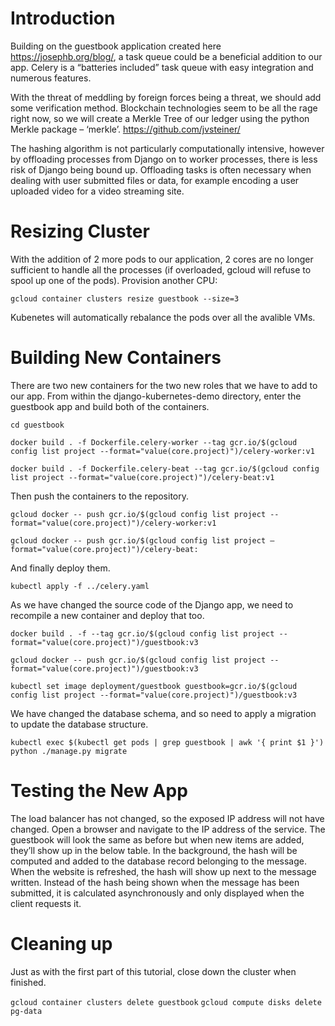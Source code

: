 # Introduction
Building on the guestbook application created here https://josephb.org/blog/, a task queue could be a beneficial addition to our app. Celery is a “batteries included” task queue with easy integration and numerous features.

With the threat of meddling by foreign forces being a threat, we should add some verification method. Blockchain technologies seem to be all the rage right now, so we will create a Merkle Tree of our ledger using the python Merkle package – ‘merkle’. https://github.com/jvsteiner/

The hashing algorithm is not particularly computationally intensive, however by offloading processes from Django on to worker processes, there is less risk of Django being bound up. Offloading tasks is often necessary when dealing with user submitted files or data, for example encoding a user uploaded video for a video streaming site.

# Resizing Cluster
With the addition of 2 more pods to our application, 2 cores are no longer sufficient to handle all the processes (if overloaded, gcloud will refuse to spool up one of the pods). Provision another CPU:

``gcloud container clusters resize guestbook --size=3``

Kubenetes will automatically rebalance the pods over all the avalible VMs.

# Building New Containers
There are two new containers for the two new roles that we have to add to our app. From within the django-kubernetes-demo directory, enter the guestbook app and build both of the containers.

``cd guestbook``

``docker build . -f Dockerfile.celery-worker --tag gcr.io/$(gcloud config list project --format="value(core.project)")/celery-worker:v1``

``docker build . -f Dockerfile.celery-beat --tag gcr.io/$(gcloud config list project --format="value(core.project)")/celery-beat:v1``

Then push the containers to the repository.

``gcloud docker -- push gcr.io/$(gcloud config list project --format="value(core.project)")/celery-worker:v1``

``gcloud docker -- push gcr.io/$(gcloud config list project –format="value(core.project)")/celery-beat:``

And finally deploy them.

``kubectl apply -f ../celery.yaml``



As we have changed the source code of the Django app, we need to recompile a new container and deploy that too.

``docker build . -f --tag gcr.io/$(gcloud config list project --format="value(core.project)")/guestbook:v3``

``gcloud docker -- push gcr.io/$(gcloud config list project --format="value(core.project)")/guestbook:v3``

``kubectl set image deployment/guestbook guestbook=gcr.io/$(gcloud config list project --format="value(core.project)")/guestbook:v3``

We have changed the database schema, and so need to apply a migration to update the database structure.

``kubectl exec $(kubectl get pods | grep guestbook | awk '{ print $1 }') python ./manage.py migrate``

# Testing the New App
The load balancer has not changed, so the exposed IP address will not have changed. Open a browser and navigate to the IP address of the service. The guestbook will look the same as before but when new items are added, they’ll show up in the below table. In the background, the hash will be computed and added to the database record belonging to the message. When the website is refreshed, the hash will show up next to the message written. Instead of the hash being shown when the message has been submitted, it is calculated asynchronously and only displayed when the client requests it.

# Cleaning up
Just as with the first part of this tutorial, close down the cluster when finished.

``gcloud container clusters delete guestbook``
``gcloud compute disks delete pg-data``
